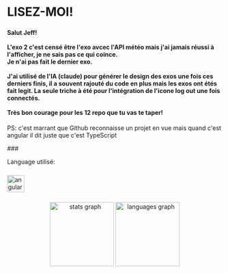 <h1 align="left">LISEZ-MOI!</h1>

###

<h4 align="left">Salut Jeff!<br><br>L'exo 2 c'est censé être l'exo avcec l'API météo mais j'ai jamais réussi à l'afficher, je ne sais pas ce qui coince.<br>Je n'ai pas fait le dernier exo. <br><br> J'ai utilisé de l'IA (claude) pour générer le design des exos une fois ces derniers finis, il a souvent rajouté du code en plus mais les exos ont étés fait legit. La seule triche à été pour l'intégration de l'icone log out une fois connectés. <br><br> Très bon courage pour les 12 repo que tu vas te taper!</h4>
<p>PS: c'est marrant que Github reconnaisse un projet en vue mais quand c'est angular il dit juste que c'est TypeScript</p>
###

<p align="left">Language utilisé:</p>

###

<div align="left">
  <img src="https://cdn.jsdelivr.net/gh/devicons/devicon/icons/angularjs/angularjs-original.svg" height="40" alt="angularjs logo"  />
</div>

###

<div align="center">
  <img src="https://github-readme-stats.vercel.app/api?username=Siixo&hide_title=false&hide_rank=false&show_icons=true&include_all_commits=true&count_private=true&disable_animations=false&theme=dracula&locale=en&hide_border=false&order=1" height="150" alt="stats graph"  />
  <img src="https://github-readme-stats.vercel.app/api/top-langs?username=Siixo&locale=en&hide_title=false&layout=compact&card_width=320&langs_count=5&theme=dracula&hide_border=false&order=2" height="150" alt="languages graph"  />
</div>

###
